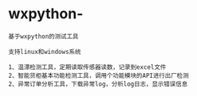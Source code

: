 # wxpython-
`````
基于wxpython的测试工具
`````
`````
支持linux和windows系统
`````
`````
1、温漂检测工具，定期读取传感器读数，记录到excel文件
2、智能货柜基本功能检测工具，调用个功能模块的API进行出厂检测
2、异常订单分析工具，下载异常log，分析log日志，显示错误信息
`````
